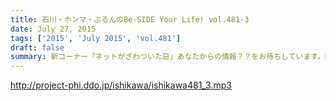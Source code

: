 ```yaml
---
title: 石川・ホンマ・ぶるんのBe-SIDE Your Life! vol.481-3
date: July 27, 2015
tags: ['2015', 'July 2015', 'vol.481']
draft: false
summary: 新コーナー「ネットがざわついた日」あなたからの情報？？をお待ちしています。NANJO
---
```


http://project-phi.ddo.jp/ishikawa/ishikawa481_3.mp3